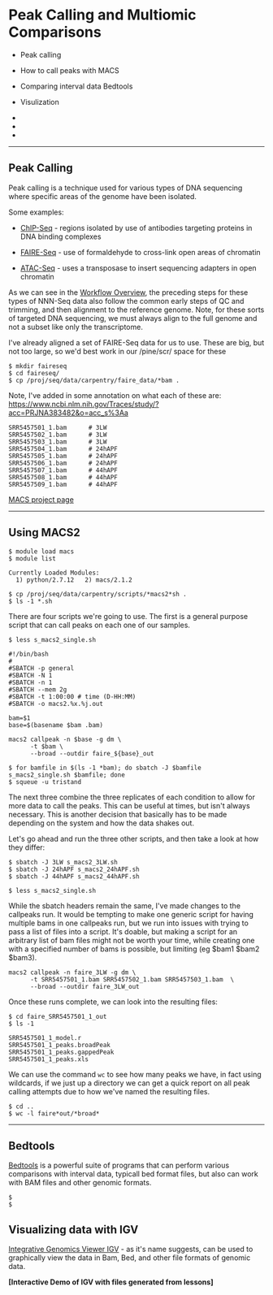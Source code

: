 # Peak Calling and Multiomic Comparisons

* Peak calling
* How to call peaks with MACS
* Comparing interval data Bedtools
* Visulization

* 
* 
* 

***

## Peak Calling

Peak calling is a technique used for various types of DNA sequencing where specific areas of the genome have been isolated.

Some examples:

* [ChIP-Seq](https://en.wikipedia.org/wiki/ChIP_sequencing) - regions isolated by use of antibodies targeting proteins in DNA binding complexes

* [FAIRE-Seq](https://en.wikipedia.org/wiki/FAIRE-Seq) - use of formaldehyde to cross-link open areas of chromatin

* [ATAC-Seq](https://en.wikipedia.org/wiki/ATAC-seq) - uses a transposase to insert sequencing adapters in open chromatin


As we can see in the [Workflow Overview](https://joiry.github.io/HSL_Carp/workflow), the preceding steps for these types of NNN-Seq data also follow the common early steps of QC and trimming, and then alignment to the reference genome.  Note, for these sorts of targeted DNA sequencing, we must always align to the full genome and not a subset like only the transcriptome.

I've already aligned a set of FAIRE-Seq data for us to use.  These are big, but not too large, so we'd best work in our /pine/scr/ space for these

~~~
$ mkdir faireseq
$ cd faireseq/
$ cp /proj/seq/data/carpentry/faire_data/*bam .
~~~


Note, I've added in some annotation on what each of these are:
https://www.ncbi.nlm.nih.gov/Traces/study/?acc=PRJNA383482&o=acc_s%3Aa

~~~
SRR5457501_1.bam      # 3LW
SRR5457502_1.bam      # 3LW
SRR5457503_1.bam      # 3LW
SRR5457504_1.bam      # 24hAPF
SRR5457505_1.bam      # 24hAPF
SRR5457506_1.bam      # 24hAPF
SRR5457507_1.bam      # 44hAPF
SRR5457508_1.bam      # 44hAPF
SRR5457509_1.bam      # 44hAPF
~~~


[MACS project page](https://github.com/macs3-project/MACS)



***  

## Using MACS2



~~~
$ module load macs
$ module list
~~~

~~~
Currently Loaded Modules:
  1) python/2.7.12   2) macs/2.1.2
~~~


~~~
$ cp /proj/seq/data/carpentry/scripts/*macs2*sh .
$ ls -1 *.sh
~~~


There are four scripts we're going to use.  The first is a general purpose script that can call peaks on each one of our samples.

~~~
$ less s_macs2_single.sh
~~~

~~~
#!/bin/bash
#
#SBATCH -p general
#SBATCH -N 1
#SBATCH -n 1
#SBATCH --mem 2g
#SBATCH -t 1:00:00 # time (D-HH:MM)
#SBATCH -o macs2.%x.%j.out 

bam=$1
base=$(basename $bam .bam)

macs2 callpeak -n $base -g dm \
      -t $bam \
      --broad --outdir faire_${base}_out
~~~

~~~
$ for bamfile in $(ls -1 *bam); do sbatch -J $bamfile s_macs2_single.sh $bamfile; done
$ squeue -u tristand
~~~

The next three combine the three replicates of each condition to allow for more data to call the peaks.  This can be useful at times, but isn't always necessary.  This is another decision that basically has to be made depending on the system and how the data shakes out.

Let's go ahead and run the three other scripts, and then take a look at how they differ:

~~~
$ sbatch -J 3LW s_macs2_3LW.sh
$ sbatch -J 24hAPF s_macs2_24hAPF.sh
$ sbatch -J 44hAPF s_macs2_44hAPF.sh
~~~

~~~
$ less s_macs2_single.sh
~~~

While the sbatch headers remain the same, I've made changes to the callpeaks run.  It would be tempting to make one generic script for having multiple bams in one callpeaks run, but we run into issues with trying to pass a list of files into a script.  It's doable, but making a script for an arbitrary list of bam files might not be worth your time, while creating one with a specified number of bams is possible, but limiting (eg $bam1 $bam2 $bam3).

~~~
macs2 callpeak -n faire_3LW -g dm \
      -t SRR5457501_1.bam SRR5457502_1.bam SRR5457503_1.bam  \
      --broad --outdir faire_3LW_out
~~~

Once these runs complete, we can look into the resulting files:

~~~
$ cd faire_SRR5457501_1_out
$ ls -1
~~~

~~~
SRR5457501_1_model.r
SRR5457501_1_peaks.broadPeak
SRR5457501_1_peaks.gappedPeak
SRR5457501_1_peaks.xls
~~~

We can use the command `wc` to see how many peaks we have, in fact using wildcards, if we just up a directory we can get a quick report on all peak calling attempts due to how we've named the resulting files.

~~~
$ cd ..
$ wc -l faire*out/*broad*
~~~


***

## Bedtools

[Bedtools](https://bedtools.readthedocs.io/en/latest/) is a powerful suite of programs that can perform various comparisons with interval data, typicall bed format files, but also can work with BAM files and other genomic formats.

~~~
$ 
$ 
~~~

## Visualizing data with IGV


[Integrative Genomics Viewer IGV](https://software.broadinstitute.org/software/igv/) - as it's name suggests, can be used to graphically view the data in Bam, Bed, and other file formats of genomic data.

**[Interactive Demo of IGV with files generated from lessons]**

